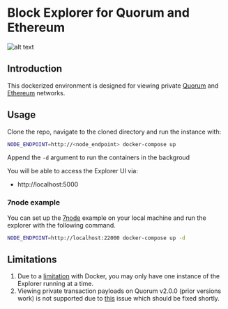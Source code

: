 # Block Explorer for Quorum and Ethereum

![alt text](https://raw.githubusercontent.com/blk-io/blk-explorer-free/master/docs/source/Selection_051.png "Blk-Explorer-Free")

## Introduction

This dockerized environment is designed for viewing private 
[Quorum](https://github.com/jpmorganchase/quorum) and [Ethereum](https://github.com/ethereum/go-ethereum) networks.

## Usage

Clone the repo, navigate to the cloned directory and run the instance with:

```bash
NODE_ENDPOINT=http://<node_endpoint> docker-compose up
```
Append the `-d` argument to run the containers in the backgroud

You will be able to access the Explorer UI via:

* http://localhost:5000
 
### 7node example

You can set up the [7node](https://github.com/jpmorganchase/quorum-examples) example on your local machine and run the explorer with the following command.

```bash
NODE_ENDPOINT=http://localhost:22000 docker-compose up -d
```

## Limitations

1. Due to a [limitation](https://github.com/moby/moby/issues/1143) with Docker, you may only have one instance of the Explorer running at a time.
2. Viewing private transaction payloads on Quorum v2.0.0 (prior versions work) is not supported due to [this](https://github.com/jpmorganchase/quorum/issues/221) issue which should be fixed shortly.
